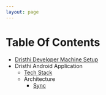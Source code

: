 ```yaml
---
layout: page
---
```


# Table Of Contents

* [Dristhi Developer Machine Setup][1]
* Dristhi Android Application
    * [Tech Stack][2]
    * Architecture
        * [Sync][3]


[1]: {{root_url}}/dev_box_setup
[2]: {{root_url}}/dristhi_app/tech_stack
[3]: {{root_url}}/dristhi_app/architecture_sync
